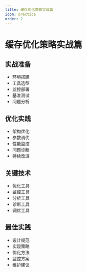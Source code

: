 ```yaml
---
title: 缓存优化策略实战篇
icon: practice
order: 2
---
```


# 缓存优化策略实战篇

## 实战准备
- 环境搭建
- 工具选型
- 监控部署
- 基准测试
- 问题分析

## 优化实践
- 架构优化
- 参数调优
- 性能监控
- 问题诊断
- 持续改进

## 关键技术
- 优化工具
- 监控工具
- 分析工具
- 诊断工具
- 调优工具

## 最佳实践
- 设计规范
- 实现策略
- 优化方法
- 监控方案
- 维护建议
